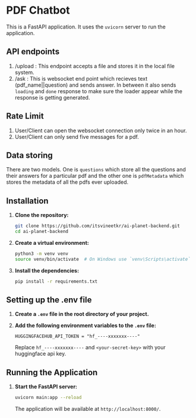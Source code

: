 # PDF Chatbot

This is a FastAPI application. It uses the `uvicorn` server to run the application.

## API endpoints
1. /upload : This endpoint accepts a file and stores it in the local file system.
2. /ask : This is websocket end point which recieves text (pdf_name||question) and sends answer. In between it also sends `loading` and `done` response to make sure the loader appear while the response is getting generated.

## Rate Limit
1. User/Client can open the websocket connection only twice in an hour.
2. User/Client can only send five messages for a pdf.

## Data storing
There are two models. One is `questions` which store all the questions and their answers for a particular pdf and the other one is `pdfMetadata` which stores the metadata of all the pdfs ever uploaded.

## Installation

1. **Clone the repository:**
    ```bash
    git clone https://github.com/itsvineetkr/ai-planet-backend.git
    cd ai-planet-backend
    ```

2. **Create a virtual environment:**
    ```bash
    python3 -m venv venv
    source venv/bin/activate  # On Windows use `venv\Scripts\activate`
    ```

3. **Install the dependencies:**
    ```bash
    pip install -r requirements.txt
    ```

## Setting up the .env file

1. **Create a `.env` file in the root directory of your project.**

2. **Add the following environment variables to the `.env` file:**
    ```env
    HUGGINGFACEHUB_API_TOKEN = "hf_----xxxxxxx----"
    ```
    Replace `hf_----xxxxxxx----` and `<your-secret-key>` with your huggingface api key.

## Running the Application

1. **Start the FastAPI server:**
    ```bash
    uvicorn main:app --reload
    ```

    The application will be available at `http://localhost:8000/`.
